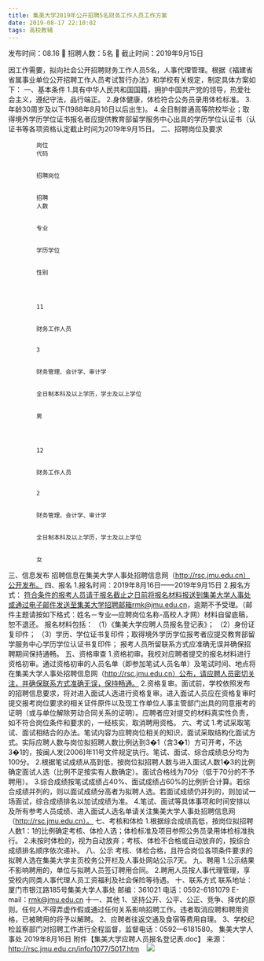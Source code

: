 ```yaml
---
title: 集美大学2019年公开招聘5名财务工作人员工作方案
date: 2019-08-17 22:10:02
tags: 高校教辅
---
```

发布时间：08.16   🌟   招聘人数：5名   🌈   截止时间：2019年9月15日
<!-- more -->
因工作需要，拟向社会公开招聘财务工作人员5名，人事代理管理。根据《福建省省属事业单位公开招聘工作人员考试暂行办法》和学校有关规定，制定具体方案如下：
一、基本条件
1.具有中华人民共和国国籍，拥护中国共产党的领导，热爱社会主义，遵纪守法，品行端正。
2.身体健康，体检符合公务员录用体检标准。
3.年龄30周岁及以下(1988年8月16日以后出生)。
4.全日制普通高等院校毕业；取得境外学历学位证书报名者应提供教育部留学服务中心出具的学历学位认证书（认证书等各项资格认定截止时间为2019年9月15日。
二、招聘岗位及要求

    
        
            
            岗位
            代码
            
            
            招聘岗位
            
            
            招聘
            人数
            
            
            专业
            
            
            学历学位
            
            
            性别
            
        
        
            
            11
            
            
            财务工作人员
            
            
            3
            
            
            财务管理、会计学、审计学
            
            
            全日制本科及以上学历，学士及以上学位
            
            
            男
            
        
        
            
            12
            
            
            财务工作人员
            
            
            2
            
            
            财务管理、会计学、审计学
            
            
            全日制本科及以上学历，学士及以上学位
            
            
            女
            
        
    

三、信息发布
招聘信息在集美大学人事处招聘信息网（http://rsc.jmu.edu.cn）公开发布。
四、报名
1.报名时间：2019年8月16日——2019年9月15日
2.报名方式：
符合条件的报考人员请于报名截止之日前将报名材料报送到集美大学人事处或通过电子邮件发送至集美大学招聘邮箱rmk@jmu.edu.cn，逾期不予受理。（邮件主题请按如下格式：姓名－专业—应聘岗位名称-高校人才网）材料自留底稿，恕不退还。
报名材料包括：
（1）《集美大学应聘人员报名登记表》；
（2）身份证复印件；
（3）学历、学位证书复印件；取得境外学历学位报考者应提交教育部留学服务中心学历学位认证书复印件；
报考人员所留联系方式应准确无误并确保招聘期间保持通畅。
五、资格审查
1.资格初审。我校对应聘者提交的报名材料进行资格初审。通过资格初审的人员名单（即参加笔试人员名单）及笔试时间、地点将在集美大学人事处招聘信息网（http://rsc.jmu.edu.cn）公布，请应聘人员密切关注，并确保联系方式准确无误，保持畅通。
2.资格复审。面试前，学校依照发布的招聘信息要求，将对进入面试人选进行资格复审。进入面试人员应在资格复审时提交报考岗位要求的相关证件原件以及现工作单位人事主管部门出具的同意报考的证明（或与单位解除劳动合同关系的证明）。应聘者应对提交的材料真实性负责，如不符合岗位条件和要求的，一经核实，取消聘用资格。
六、考试
1.考试采取笔试、面试相结合的办法。笔试内容为应聘岗位相关的知识，面试采取结构化面试方式。实际应聘人数与岗位拟招聘人数比例达到3�1（含3�1）方可开考，不达3�1的，按闽人发[2006]年11号文件规定执行。笔试、面试、综合成绩总分均为100分。
2.根据笔试成绩从高到低，按岗位拟招聘人数与进入面试人数1�3的比例确定面试人选（比例不足按实有人数确定）。面试合格线为70分（低于70分的不予聘用）。
3.综合成绩按笔试成绩占40%、面试成绩占60%的比例折合计算。若综合成绩并列的，则以面试成绩分高者为拟聘人选。若面试成绩仍并列的，则加试一场面试，综合成绩排名以加试成绩为准。
4.笔试、面试等具体事项和时间安排以及所有参考人员成绩、进入面试人选名单请关注集美大学人事处招聘信息网（http://rsc.jmu.edu.cn）。
七、考核和体检
1.根据综合成绩高低，按岗位拟招聘人数1：1的比例确定考核、体检人选；体检标准及项目参照公务员录用体检标准执行。
2.未按时体检的，视为自动放弃；考核、体检不合格或自动放弃的，按综合成绩排名顺序依次递补。
八、公示
考核、体检合格，且符合岗位各项条件要求的拟聘人选在集美大学主页校务公开栏及人事处网站公示7天。
九、聘用
1.公示结果不影响聘用的，单位与拟聘人员签订聘用合同。
2.聘用人员按人事代理管理，享受校内同类人事代理人员工资福利及社会保险等待遇。
十、联系方式
联系地址：厦门市银江路185号集美大学人事处
邮编：361021
电话：0592-6181079
E-mail：rmk@jmu.edu.cn
十一、其他
1、坚持公开、公平、公正、竞争、择优的原则。任何人不得弄虚作假或通过任何关系影响招聘工作。违者取消应聘和聘用资格，已被聘用的将予以解聘。
2、应聘者往返交通及食宿等费用自理。
3、学校纪检监察部门对招聘工作进行全程监督，监督电话：0592—6181580。
集美大学人事处
2019年8月16日
附件【集美大学应聘人员报名登记表.doc】
来源：
http://rsc.jmu.edu.cn/info/1077/5017.htm
 
 ![](https://cdn.weiweiblog.cn/20181015134814.png)